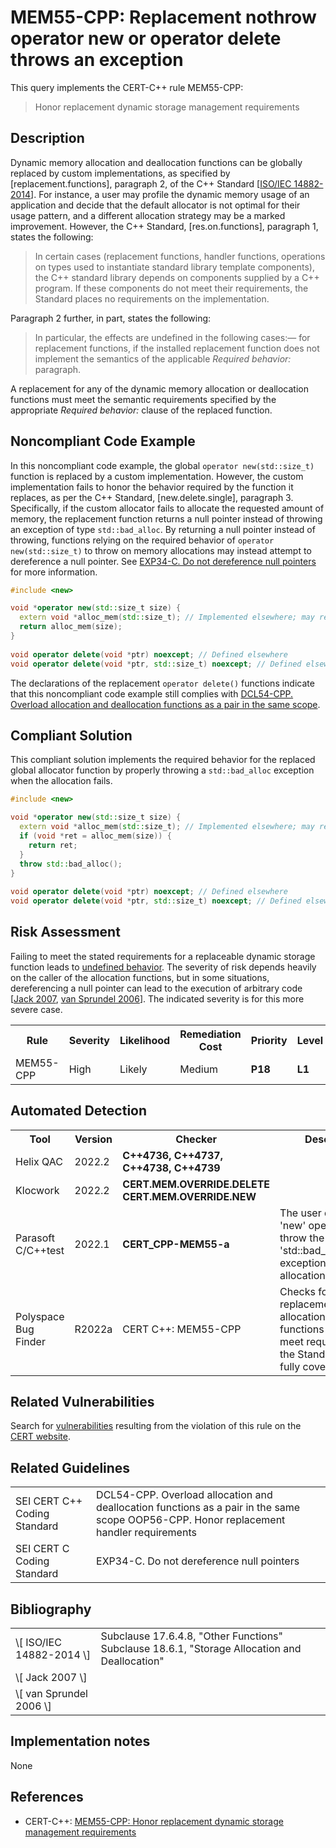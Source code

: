 # MEM55-CPP: Replacement nothrow operator new or operator delete throws an exception

This query implements the CERT-C++ rule MEM55-CPP:

> Honor replacement dynamic storage management requirements



## Description

Dynamic memory allocation and deallocation functions can be globally replaced by custom implementations, as specified by \[replacement.functions\], paragraph 2, of the C++ Standard \[[ISO/IEC 14882-2014](https://wiki.sei.cmu.edu/confluence/display/cplusplus/AA.+Bibliography#AA.Bibliography-ISO%2FIEC14882-2014)\]. For instance, a user may profile the dynamic memory usage of an application and decide that the default allocator is not optimal for their usage pattern, and a different allocation strategy may be a marked improvement. However, the C++ Standard, \[res.on.functions\], paragraph 1, states the following:

> In certain cases (replacement functions, handler functions, operations on types used to instantiate standard library template components), the C++ standard library depends on components supplied by a C++ program. If these components do not meet their requirements, the Standard places no requirements on the implementation.


Paragraph 2 further, in part, states the following:

> In particular, the effects are undefined in the following cases:— for replacement functions, if the installed replacement function does not implement the semantics of the applicable *Required behavior:* paragraph.


A replacement for any of the dynamic memory allocation or deallocation functions must meet the semantic requirements specified by the appropriate *Required behavior:* clause of the replaced function.

## Noncompliant Code Example

In this noncompliant code example, the global `operator new(std::size_t)` function is replaced by a custom implementation. However, the custom implementation fails to honor the behavior required by the function it replaces, as per the C++ Standard, \[new.delete.single\], paragraph 3. Specifically, if the custom allocator fails to allocate the requested amount of memory, the replacement function returns a null pointer instead of throwing an exception of type `std::bad_alloc`. By returning a null pointer instead of throwing, functions relying on the required behavior of `operator new(std::size_t)` to throw on memory allocations may instead attempt to dereference a null pointer. See [EXP34-C. Do not dereference null pointers](https://wiki.sei.cmu.edu/confluence/display/c/EXP34-C.+Do+not+dereference+null+pointers) for more information.

```cpp
#include <new>

void *operator new(std::size_t size) {
  extern void *alloc_mem(std::size_t); // Implemented elsewhere; may return nullptr
  return alloc_mem(size);
}
 
void operator delete(void *ptr) noexcept; // Defined elsewhere
void operator delete(void *ptr, std::size_t) noexcept; // Defined elsewhere
```
The declarations of the replacement `operator delete()` functions indicate that this noncompliant code example still complies with [DCL54-CPP. Overload allocation and deallocation functions as a pair in the same scope](https://wiki.sei.cmu.edu/confluence/display/cplusplus/DCL54-CPP.+Overload+allocation+and+deallocation+functions+as+a+pair+in+the+same+scope).

## Compliant Solution

This compliant solution implements the required behavior for the replaced global allocator function by properly throwing a `std::bad_alloc` exception when the allocation fails.

```cpp
#include <new>

void *operator new(std::size_t size) {
  extern void *alloc_mem(std::size_t); // Implemented elsewhere; may return nullptr
  if (void *ret = alloc_mem(size)) {
    return ret;
  }
  throw std::bad_alloc();
}
 
void operator delete(void *ptr) noexcept; // Defined elsewhere
void operator delete(void *ptr, std::size_t) noexcept; // Defined elsewhere
```

## Risk Assessment

Failing to meet the stated requirements for a replaceable dynamic storage function leads to [undefined behavior](https://wiki.sei.cmu.edu/confluence/display/cplusplus/BB.+Definitions#BB.Definitions-undefinedbehavior). The severity of risk depends heavily on the caller of the allocation functions, but in some situations, dereferencing a null pointer can lead to the execution of arbitrary code \[[Jack 2007](https://wiki.sei.cmu.edu/confluence/display/cplusplus/AA.+Bibliography#AA.Bibliography-Jack07), [van Sprundel 2006](https://wiki.sei.cmu.edu/confluence/display/cplusplus/AA.+Bibliography#AA.Bibliography-vanSprundel06)\]. The indicated severity is for this more severe case.

<table> <tbody> <tr> <th> Rule </th> <th> Severity </th> <th> Likelihood </th> <th> Remediation Cost </th> <th> Priority </th> <th> Level </th> </tr> <tr> <td> MEM55-CPP </td> <td> High </td> <td> Likely </td> <td> Medium </td> <td> <strong>P18</strong> </td> <td> <strong>L1</strong> </td> </tr> </tbody> </table>


## Automated Detection

<table> <tbody> <tr> <th> Tool </th> <th> Version </th> <th> Checker </th> <th> Description </th> </tr> <tr> <td> <a> Helix QAC </a> </td> <td> 2022.2 </td> <td> <strong>C++4736, C++4737, C++4738, C++4739</strong> </td> <td> </td> </tr> <tr> <td> <a> Klocwork </a> </td> <td> 2022.2 </td> <td> <strong>CERT.MEM.OVERRIDE.DELETE</strong> <strong>CERT.MEM.OVERRIDE.NEW</strong> </td> <td> </td> </tr> <tr> <td> <a> Parasoft C/C++test </a> </td> <td> 2022.1 </td> <td> <strong>CERT_CPP-MEM55-a</strong> </td> <td> The user defined 'new' operator should throw the 'std::bad_alloc' exception when the allocation fails </td> </tr> <tr> <td> <a> Polyspace Bug Finder </a> </td> <td> R2022a </td> <td> <a> CERT C++: MEM55-CPP </a> </td> <td> Checks for replacement allocation/deallocation functions that do not meet requirements of the Standard (rule fully covered) </td> </tr> </tbody> </table>


## Related Vulnerabilities

Search for [vulnerabilities](https://wiki.sei.cmu.edu/confluence/display/cplusplus/BB.+Definitions#BB.Definitions-vulnerability) resulting from the violation of this rule on the [CERT website](https://www.kb.cert.org/vulnotes/bymetric?searchview&query=FIELD+KEYWORDS+contains+MEM55-CPP).

## Related Guidelines

<table> <tbody> <tr> <td> <a> SEI CERT C++ Coding Standard </a> </td> <td> <a> DCL54-CPP. Overload allocation and deallocation functions as a pair in the same scope </a> <a> OOP56-CPP. Honor replacement handler requirements </a> <a> </a> <a> </a> </td> </tr> <tr> <td> <a> SEI CERT C Coding Standard </a> </td> <td> <a> EXP34-C. Do not dereference null pointers </a> </td> </tr> </tbody> </table>


## Bibliography

<table> <tbody> <tr> <td> \[ <a> ISO/IEC 14882-2014 </a> \] </td> <td> Subclause 17.6.4.8, "Other Functions" Subclause 18.6.1, "Storage Allocation and Deallocation" </td> </tr> <tr> <td> \[ <a> Jack 2007 </a> \] </td> <td> </td> </tr> <tr> <td> \[ <a> van Sprundel 2006 </a> \] </td> <td> </td> </tr> </tbody> </table>


## Implementation notes

None

## References

* CERT-C++: [MEM55-CPP: Honor replacement dynamic storage management requirements](https://wiki.sei.cmu.edu/confluence/pages/viewpage.action?pageId=88046682)
